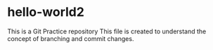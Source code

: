 # hello-world2
This is a Git Practice repository
This file is created to understand the concept of branching and commit changes.
